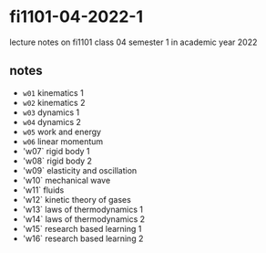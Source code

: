 # fi1101-04-2022-1
lecture notes on fi1101 class 04 semester 1 in academic year 2022


## notes
+ `w01` kinematics 1
+ `w02` kinematics 2
+ `w03` dynamics 1
+ `w04` dynamics 2
+ `w05` work and energy
+ `w06` linear momentum
+ 'w07` rigid body 1
+ 'w08` rigid body 2
+ 'w09` elasticity and oscillation
+ 'w10` mechanical wave
+ 'w11` fluids
+ 'w12` kinetic theory of gases
+ 'w13` laws of thermodynamics 1
+ 'w14` laws of thermodynamics 2
+ 'w15` research based learning 1
+ 'w16` research based learning 2

